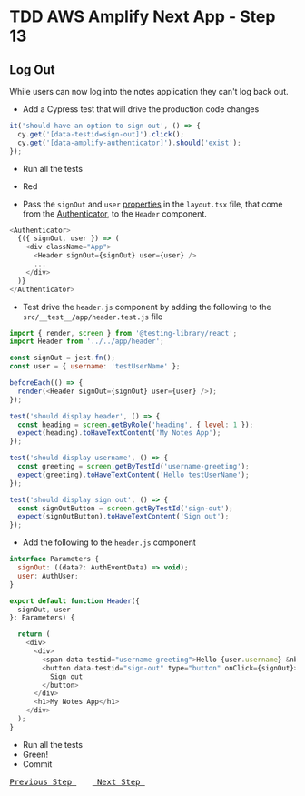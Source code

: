 # TDD AWS Amplify Next App - Step 13

## Log Out

While users can now log into the notes application they can't log back out.

- Add a Cypress test that will drive the production code changes

```js
it('should have an option to sign out', () => {
  cy.get('[data-testid=sign-out]').click();
  cy.get('[data-amplify-authenticator]').should('exist');
});
```

- Run all the tests
- Red

- Pass the `signOut` and `user` [properties](https://reactjs.org/docs/components-and-props.html) in the `layout.tsx` file, that come from the [Authenticator](https://ui.docs.amplify.aws/react/connected-components/authenticator#3-add-the-authenticator), to the `Header` component.

```js
<Authenticator>
  {({ signOut, user }) => (
    <div className="App">
      <Header signOut={signOut} user={user} />
      ...
    </div>
  )}
</Authenticator>
```

- Test drive the `header.js` component by adding the following to the `src/__test__/app/header.test.js` file

```js
import { render, screen } from '@testing-library/react';
import Header from '../../app/header';

const signOut = jest.fn();
const user = { username: 'testUserName' };

beforeEach(() => {
  render(<Header signOut={signOut} user={user} />);
});

test('should display header', () => {
  const heading = screen.getByRole('heading', { level: 1 });
  expect(heading).toHaveTextContent('My Notes App');
});

test('should display username', () => {
  const greeting = screen.getByTestId('username-greeting');
  expect(greeting).toHaveTextContent('Hello testUserName');
});

test('should display sign out', () => {
  const signOutButton = screen.getByTestId('sign-out');
  expect(signOutButton).toHaveTextContent('Sign out');
});
```

- Add the following to the `header.js` component

```js
interface Parameters {
  signOut: ((data?: AuthEventData) => void);
  user: AuthUser;
}

export default function Header({
  signOut, user
}: Parameters) {

  return (
    <div>
      <div>
        <span data-testid="username-greeting">Hello {user.username} &nbsp;</span>
        <button data-testid="sign-out" type="button" onClick={signOut}>
          Sign out
        </button>
      </div>
      <h1>My Notes App</h1>
    </div>
  );
}
```

- Run all the tests
- Green!
- Commit

[<kbd> Previous Step </kbd>](https://github.com/pairing4good/tdd-next-amplify-gen2-tutorial/tree/012-step)&ensp;&ensp;&ensp;&ensp;[<kbd> Next Step </kbd>](https://github.com/pairing4good/tdd-next-amplify-gen2-tutorial/tree/014-step)

